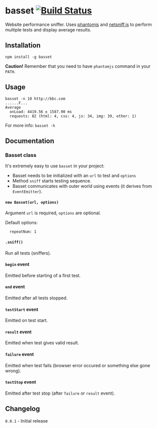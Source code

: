 # basset [![Build Status](https://secure.travis-ci.org/fragphace/basset.png?branch=master)](http://travis-ci.org/fragphace/basset)

Website performance sniffer. 
Uses [phantomjs](http://phantomjs.org/) and 
[netsniff.js](https://github.com/ariya/phantomjs/blob/master/examples/netsniff.js) 
to perform multiple tests and display average results.

## Installation

```
npm install -g basset
```

**Caution!** Remember that you need to have `phantomjs` command in your `PATH`. 

## Usage

```
basset -n 10 http://bbc.com
......F...
Average
  onLoad: 4419.56 ± 1587.90 ms
  requests: 82 (html: 4, css: 4, js: 34, img: 39, other: 1)
```

For more info: `basset -h`

## Documentation

### Basset class

It's extremely easy to use `basset` in your project:

* Basset needs to be initialized with an `url` to test and `options`
* Method `sniff` starts testing sequence. 
* Basset communicates with outer world using events (it derives from `EventEmitter`).

#### `new Basset(url, options)`

Argument `url` is required, `options` are optional.

Default options:
```
  repeatNum: 1
```

#### `.sniff()`

Run all tests (sniffers).

#### `begin` event

Emitted before starting of a first test.

#### `end` event

Emitted after all tests stopped.

#### `testStart` event

Emitted on test start.

#### `result` event

Emitted when test gives valid result.

#### `failure` event

Emitted when test fails (browser error occured or something else gone wrong).

#### `testStop` event

Emitted after test stop (after `failure` or `result` event).

## Changelog

`0.0.1` - Initial release